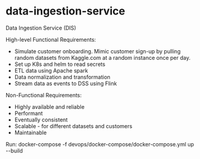 # data-ingestion-service
Data Ingestion Service (DIS)

High-level Functional Requirements:

* Simulate customer onboarding. Mimic customer sign-up by pulling random datasets from Kaggle.com at a random instance once per day.
* Set up K8s and helm to read secrets
* ETL data using Apache spark
* Data normalization and transformation
* Stream data as events to DSS using Flink

Non-Functional Requirements:

* Highly available and reliable
* Performant
* Eventually consistent
* Scalable - for different datasets and customers
* Maintainable


Run:
    docker-compose -f devops/docker-compose/docker-compose.yml up --build
